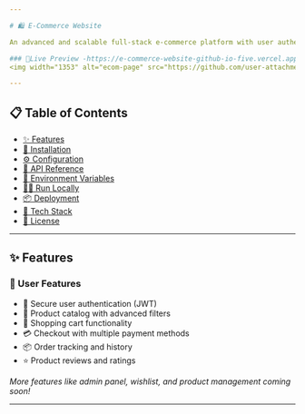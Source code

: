 ```yaml
---

# 🛍️ E-Commerce Website

An advanced and scalable full-stack e-commerce platform with user authentication, product catalog, cart functionality, and payment integration.

### 🔴Live Preview -https://e-commerce-website-github-io-five.vercel.app/
<img width="1353" alt="ecom-page" src="https://github.com/user-attachments/assets/d0e51e82-c436-4e59-a2da-b2200cf17649" />

---
```


## 📋 Table of Contents

- [✨ Features](#-features)
- [🚀 Installation](#-installation)
- [⚙️ Configuration](#-configuration)
- [📡 API Reference](#-api-reference)
- [🔐 Environment Variables](#-environment-variables)
- [🏃‍♂️ Run Locally](#-run-locally)
- [📦 Deployment](#-deployment)
- [🧰 Tech Stack](#-tech-stack)
- [📄 License](#-license)

---

## ✨ Features

### 👤 User Features
- 🔐 Secure user authentication (JWT)
- 🛒 Product catalog with advanced filters
- 🧺 Shopping cart functionality
- 💳 Checkout with multiple payment methods
- 📦 Order tracking and history
- ⭐ Product reviews and ratings

*More features like admin panel, wishlist, and product management coming soon!*

---

